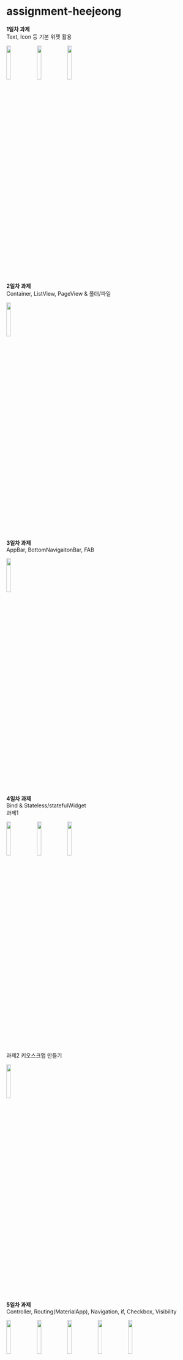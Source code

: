 # assignment-heejeong

<Strong>1일차 과제</Strong><br>
Text, Icon 등 기본 위젯 활용
<div>
<img src="https://file.notion.so/f/f/30db20a9-090d-4eab-88e9-e004dc368042/1e619a82-9ebf-44a5-8d35-927bd97bac4c/Simulator_Screenshot_-_iPhone_14_-_2023-09-17_at_19.51.49.png?id=a9f3f544-5d82-46cc-9bd0-9635d539e211&table=block&spaceId=30db20a9-090d-4eab-88e9-e004dc368042&expirationTimestamp=1697068800000&signature=hS-EzmHOyMTOuURi_sJAQBUZOMQnWBFDu120HMhJpCc&downloadName=Simulator+Screenshot+-+iPhone+14+-+2023-09-17+at+19.51.49.png" width="15%" height="15%">
<img src="https://file.notion.so/f/f/30db20a9-090d-4eab-88e9-e004dc368042/50f3b94b-2683-4031-8c26-496f0f463130/Simulator_Screenshot_-_iPhone_14_-_2023-09-17_at_19.36.32.png?id=323caedb-a040-4d1f-9df7-2c53bae097c1&table=block&spaceId=30db20a9-090d-4eab-88e9-e004dc368042&expirationTimestamp=1697068800000&signature=_ZtBwCW9tLqqkFr7QnOYi_LjTMO3BQq2uZjx9u6h7Y8&downloadName=Simulator+Screenshot+-+iPhone+14+-+2023-09-17+at+19.36.32.png" width="15%" height="15%">
<img src="https://file.notion.so/f/f/30db20a9-090d-4eab-88e9-e004dc368042/38012201-08a4-40d1-92a8-e27bc16ebb6c/Simulator_Screenshot_-_iPhone_14_-_2023-09-17_at_20.08.22.png?id=54c1222c-ab2f-4f36-9fad-dbe5a5ac4df6&table=block&spaceId=30db20a9-090d-4eab-88e9-e004dc368042&expirationTimestamp=1697068800000&signature=GGQrRAzb8Lozpk39DaQ1uGva9jtcxwduFXUqGMjQlHI&downloadName=Simulator+Screenshot+-+iPhone+14+-+2023-09-17+at+20.08.22.png" width="15%" height="15%">
</div>
<br>

<Strong>2일차 과제</Strong><br>
Container, ListView, PageView & 폴더/파일
<div><img src="https://file.notion.so/f/f/30db20a9-090d-4eab-88e9-e004dc368042/e69df6cc-fc54-4067-bd12-7b647ac0e848/2%EC%9D%BC%EC%B0%A8.gif?id=3c8b7cc1-e536-47d3-9662-5fc97bf98764&table=block&spaceId=30db20a9-090d-4eab-88e9-e004dc368042&expirationTimestamp=1697068800000&signature=Ule8duIeYripeCCtofEgI3d8T--EeSLL8RR6KVK6bL8&downloadName=2%EC%9D%BC%EC%B0%A8.gif" width="15%" height="15%"></div>
<br>

<Strong>3일차 과제</Strong><br>
AppBar, BottomNavigaitonBar, FAB
<div><img src="https://file.notion.so/f/f/30db20a9-090d-4eab-88e9-e004dc368042/1e88728e-8281-45ea-8179-6b744ef8f8b6/youtubemusic_app.png?id=1c138911-1419-4546-a6a8-66119ce5a116&table=block&spaceId=30db20a9-090d-4eab-88e9-e004dc368042&expirationTimestamp=1697068800000&signature=Q-F7XObz4D2i2N-aSkarEYb5Z2GOlfWjDT7TQIEO9Dc&downloadName=youtubemusic_app.png" width="15%" height="15%"></div>
<br>

<Strong>4일차 과제</Strong><br>
Bind & Stateless/statefulWidget<br>
과제1
<div><img src="https://file.notion.so/f/f/30db20a9-090d-4eab-88e9-e004dc368042/fe8aac03-fb1d-4732-8c87-8235d57c9a8c/2436D739-F0E0-4C46-A85A-9A4060AE0887.png?id=8dfb7f10-f772-4857-b27e-0ea7b9d9cc98&table=block&spaceId=30db20a9-090d-4eab-88e9-e004dc368042&expirationTimestamp=1697068800000&signature=Bvghj-aK4O4LjnUlSDuBXeZskvajVlHrtY5F-Zc6op4&downloadName=2436D739-F0E0-4C46-A85A-9A4060AE0887.png" width="15%" height="15%">
<img src="https://file.notion.so/f/f/30db20a9-090d-4eab-88e9-e004dc368042/243cc47a-f229-4275-9bad-411eba1b2cc2/94E73E6C-A9B2-47B5-989E-737EEF0AB90F.png?id=c98cc4cd-f9ca-48c4-b9b1-39ee9f99e4ca&table=block&spaceId=30db20a9-090d-4eab-88e9-e004dc368042&expirationTimestamp=1697068800000&signature=LTnB4twYqJp0vA6FDsg64n9kXXUda4EKC5f5317WQsE&downloadName=94E73E6C-A9B2-47B5-989E-737EEF0AB90F.png" width="15%" height="15%">
<img src="https://file.notion.so/f/f/30db20a9-090d-4eab-88e9-e004dc368042/60fbc980-0706-452b-9a24-15dc9bc46f69/FB0CD7AF-62EA-408C-B38F-5301469419A6.png?id=39a3c806-fd6a-4424-a288-8a3a5a61274c&table=block&spaceId=30db20a9-090d-4eab-88e9-e004dc368042&expirationTimestamp=1697068800000&signature=rz-u_4lZ4gfe7bL0-1Nj9IV70nJ_erns_rHJDeBcTNY&downloadName=FB0CD7AF-62EA-408C-B38F-5301469419A6.png" width="15%" height="15%">
</div>

과제2 키오스크앱 만들기
<div><img src="https://file.notion.so/f/f/30db20a9-090d-4eab-88e9-e004dc368042/e03da6bd-c2ef-4c5d-989d-b0ff8a047226/Screen_Recording_2023-01-27_at_5.43.26_PM.gif?id=5402028d-4320-4045-a99d-ab08a2432864&table=block&spaceId=30db20a9-090d-4eab-88e9-e004dc368042&expirationTimestamp=1697068800000&signature=9nRJ3QaqlrGNO8dvq_hF_rMMxSW__zTR1kcvKqRRYFQ&downloadName=Screen+Recording+2023-01-27+at+5.43.26+PM.gif" width="15%" height="15%"></div>
<br>

<Strong>5일차 과제</Strong><br>
Controller, Routing(MaterialApp), Navigation, if, Checkbox, Visibility
<div><img src="https://file.notion.so/f/f/30db20a9-090d-4eab-88e9-e004dc368042/e74b9611-3f97-44bc-9550-5216b8c260a5/Untitled.png?id=474265db-21be-4685-ac6c-acd44035ab32&table=block&spaceId=30db20a9-090d-4eab-88e9-e004dc368042&expirationTimestamp=1697068800000&signature=w3UCz1Q7q2ciZbxF-Msnf7ZI6PQWbJq0yWM-A655YDQ&downloadName=Untitled.png" width="15%" height="15%">
<img src="https://file.notion.so/f/f/30db20a9-090d-4eab-88e9-e004dc368042/e806dbff-97e1-4e11-86c8-1a38df12a45a/Untitled_(1).png?id=9022220d-c396-4e20-b3bc-2eb222c57577&table=block&spaceId=30db20a9-090d-4eab-88e9-e004dc368042&expirationTimestamp=1697068800000&signature=OWjxGGQcOFkf_iSQf4RYN6yvSX0R9_QoxgalP0PJ-aw&downloadName=Untitled+%281%29.png" width="15%" height="15%">
<img src="https://file.notion.so/f/f/30db20a9-090d-4eab-88e9-e004dc368042/eb1abce6-e34d-4fe3-8e0d-ad723d36ee47/Untitled_(2).png?id=7c8c1106-d19b-4f4f-9317-98c5957a468a&table=block&spaceId=30db20a9-090d-4eab-88e9-e004dc368042&expirationTimestamp=1697068800000&signature=Gdv6fB1sjPVGQZEtxyXuuRSlTZa7a0qpZayBeeQygK8&downloadName=Untitled+%282%29.png" width="15%" height="15%">
<img src="https://file.notion.so/f/f/30db20a9-090d-4eab-88e9-e004dc368042/4efd522c-775c-4ef8-9fe9-7e6867710b0f/1%EB%B2%88%EB%AC%B8%EC%A0%9C.gif?id=cb2017aa-329d-4b24-a501-256e7900d446&table=block&spaceId=30db20a9-090d-4eab-88e9-e004dc368042&expirationTimestamp=1697068800000&signature=zH4m0N6Yknm0X5S-FaQy--9WlENYrlMciBEqwxC885s&downloadName=1%EB%B2%88%EB%AC%B8%EC%A0%9C.gif" width="15%" height="15%">
<img src="https://file.notion.so/f/f/30db20a9-090d-4eab-88e9-e004dc368042/fb99ff0e-07f6-4d07-a5d6-576fd4765da2/ezgif.com-video-to-gif.gif?id=9df0560e-78f8-45f1-ba7f-ffca0e53b4e6&table=block&spaceId=30db20a9-090d-4eab-88e9-e004dc368042&expirationTimestamp=1697068800000&signature=D3MuPNW88z9-B45_o5b6f4MQy9xBMTyuUyYa9Au6-3w&downloadName=ezgif.com-video-to-gif.gif" width="15%" height="15%"></div>
<br>

<Strong>6일차 과제</Strong><br>
List, for, map, where, ListView.builder<br>
과제1 (이미지1과 이미지2는 페이지 전환이 되도록 만드시오)
<div><img src="https://file.notion.so/f/f/30db20a9-090d-4eab-88e9-e004dc368042/772f752f-0955-44de-9312-b609ec37fe9c/Simulator_Screen_Shot_-_iPhone_14_Pro_Max_-_2023-02-07_at_18.18.58.png?id=545d5737-c843-4589-9b98-a6fa876a97e8&table=block&spaceId=30db20a9-090d-4eab-88e9-e004dc368042&expirationTimestamp=1697068800000&signature=O2E9p94YPJlRKuz_q_Its5nzGTQNYO0XZ-H5c795zg4&downloadName=Simulator+Screen+Shot+-+iPhone+14+Pro+Max+-+2023-02-07+at+18.18.58.png" width="15%" height="15%">
<img src="https://file.notion.so/f/f/30db20a9-090d-4eab-88e9-e004dc368042/f98418a5-c4a6-4b5f-92e7-53ce927b4917/Simulator_Screen_Shot_-_iPhone_14_Pro_Max_-_2023-02-07_at_18.25.34.png?id=1938e72d-3f64-4140-8ac4-c221933fac14&table=block&spaceId=30db20a9-090d-4eab-88e9-e004dc368042&expirationTimestamp=1697068800000&signature=sSC2EqNq_G8wilnmyxj2R6QCCIM7e4QQPhMEAgFG4TQ&downloadName=Simulator+Screen+Shot+-+iPhone+14+Pro+Max+-+2023-02-07+at+18.25.34.png" width="15%" height="15%"></div>

과제2 키오스크앱 업그레이드
<div><img src="https://file.notion.so/f/f/30db20a9-090d-4eab-88e9-e004dc368042/f6846d48-338c-49eb-939a-4698628808d8/kiosk_2_app.gif?id=62ae01f1-959f-440a-bf45-4af9a3d5aeee&table=block&spaceId=30db20a9-090d-4eab-88e9-e004dc368042&expirationTimestamp=1697068800000&signature=7a-4iDqhFsWQVUESRe6AL5v5UGZ14EHo6AdLUTfmZMg&downloadName=kiosk_2_app.gif" width="15%" height="15%">
</div>
<br>

<Strong>7일차 과제</Strong><br>
packages<br>
<div><img src="https://file.notion.so/f/f/30db20a9-090d-4eab-88e9-e004dc368042/73034bc9-4056-437d-9d27-5e4f5841c647/ezgif.com-resize.gif?id=2c549772-ea89-4ee9-94fa-0d820dcf99f7&table=block&spaceId=30db20a9-090d-4eab-88e9-e004dc368042&expirationTimestamp=1697068800000&signature=tDPTR3YgNCl7bzwFfKyLhlTBOMfgiT1ok0KK8M8sjcY&downloadName=ezgif.com-resize.gif" width="15%" height="15%"></div>
<br>

<Strong>8일차 과제</Strong><br>
HTTP, Dio, FutureBuilder, null-safety, 예외처리, 로딩 위젯<br>
<div></div>
<br>

<Strong>9일차 과제</Strong><br>
해커톤 - team-MergeS-challenge-MBTIology-<br>
<div></div>
<br>

<Strong>10일차 과제</Strong><br>
권한, image_picker, asMap, secret_cat_sdk<br>
<div></div>
<br>

<Strong>11일차 과제</Strong><br>
IceBreaking<br>
<div></div>
<br>

<Strong>12일차 과제</Strong><br>
Stack, Animated, Wrap, url_launcher, cashed, 데이터저장(shared_preferences), class<br>
<div><img src="https://file.notion.so/f/f/30db20a9-090d-4eab-88e9-e004dc368042/f70f7ad6-c04e-4f6c-a93f-1bb3b4c0a610/Simulator_Screen_Shot_-_iPhone_14_Pro_Max_-_2023-02-13_at_18.07.46.png?id=52c550e8-55ea-43aa-8a37-eb2fba8443f9&table=block&spaceId=30db20a9-090d-4eab-88e9-e004dc368042&expirationTimestamp=1697068800000&signature=KmPgVduLGfGcp_X9NeswAZoK2Pzw9aDY4Mh-VP2bvyw&downloadName=Simulator+Screen+Shot+-+iPhone+14+Pro+Max+-+2023-02-13+at+18.07.46.png" width="15%" height="15%"></div>
<br>
